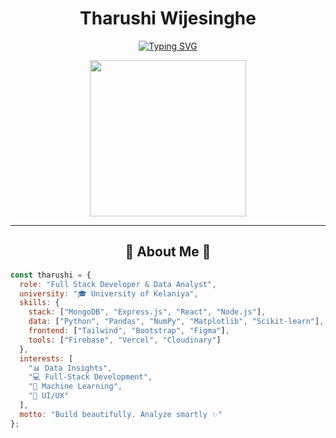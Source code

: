 # <div align="center"> **Tharushi Wijesinghe** </div>

<div align="center">

[![Typing SVG](https://readme-typing-svg.demolab.com?font=JetBrains+Mono&weight=700&size=28&duration=2500&pause=800&color=F58d17&center=true&vCenter=true&multiline=true&width=800&height=120&lines=Full-Stack+Developer+%26+Data+Analyst;MERN+Stack+%7C+Insights+%7C+Cloud;Empowering+Ideas+With+Code+%26+Data)](https://git.io/typing-svg)

<div align="center">
<img src="https://assets10.lottiefiles.com/private_files/your-code.gif" align="center" width="250"/>
</div>

</div>

---

## <div align="center">🎯 **About Me** 🎯</div>

```javascript
const tharushi = {
  role: "Full Stack Developer & Data Analyst",
  university: "🎓 University of Kelaniya",
  skills: {
    stack: ["MongoDB", "Express.js", "React", "Node.js"],
    data: ["Python", "Pandas", "NumPy", "Matplotlib", "Scikit-learn"],
    frontend: ["Tailwind", "Bootstrap", "Figma"],
    tools: ["Firebase", "Vercel", "Cloudinary"]
  },
  interests: [
    "📊 Data Insights",
    "💻 Full-Stack Development",
    "🤖 Machine Learning",
    "🎨 UI/UX"
  ],
  motto: "Build beautifully. Analyze smartly ✨"
};
